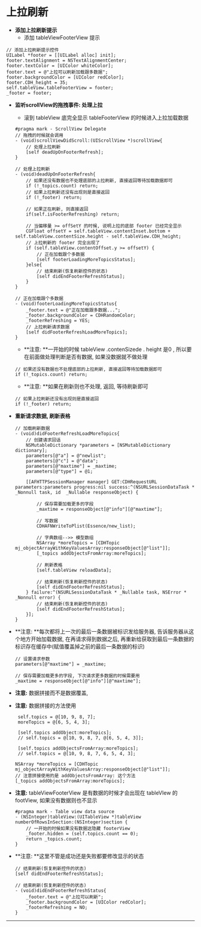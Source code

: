 # 上拉刷新

-  **添加上拉刷新提示**
     - 添加 tableViewFooterView 提示

  ```objc
  // 添加上拉刷新提示控件
  UILabel *footer = [[UILabel alloc] init];
  footer.textAlignment = NSTextAlignmentCenter;
  footer.textColor = [UIColor whiteColor];
  footer.text = @"上拉可以刷新加载跟多数据";
  footer.backgroundColor = [UIColor redColor];
  footer.CDH_height = 35;
  self.tableView.tableFooterView = footer;
  _footer = footer;
  ```


- **监听scrollView的拖拽事件: 处理上拉**
     - 滚到 tableView 底完全显示 tableFooterView 的时候进入上拉加载数据

  ```objc
  #pragma mark - ScrollView Delegate
  // 拖拽的时候就会调用
  - (void)scrollViewDidScroll:(UIScrollView *)scrollView{
      // 处理上拉刷新
      [self deadUpOnFooterRefresh];
  }
  ```
  
  ```objc
  // 处理上拉刷新
  - (void)deadUpOnFooterRefresh{
      // 如果还没有数据也不处理底部的上拉刷新, 直接返回等待加载数据即可
      if (!_topics.count) return;
      // 如果上拉刷新还没有出现则是直接返回
      if (!_footer) return;

      // 如果正在刷新, 则直接返回
      if(self.isFooterRefreshing) return;

      // 当偏移量 >= offSetY 的时候, 说明上拉的底部 footer 已经完全显示
      CGFloat offsetY = self.tableView.contentInset.bottom + self.tableView.contentSize.height - self.tableView.CDH_height;
      // 上拉刷新的 footer 完全出现了
      if (self.tableView.contentOffset.y >= offsetY) {
          // 正在加载跟个多数据
          [self footerLoadingMoreTopicsStatus];
      }else{
          // 结束刷新(恢复刷新控件的状态)
          [self didEndFooterRefreshStatus];
      }
  }
  ```
  ```objc
  // 正在加载跟个多数据
  - (void)footerLoadingMoreTopicsStatus{
      _footer.text = @"正在加载跟多数据...";
      _footer.backgroundColor = CDHRandomColor;
      _footerRefreshing = YES;
      // 上拉刷新请求数据
      [self didFooterRefreshLoadMoreTopics];
  }
  ```
  
    - **注意: **一开始的时候 tableView .contenSizede . height 是0 , 所以要在前面做处理判断是否有数据, 如果没数据就不做处理

  ```objc
  // 如果还没有数据也不处理底部的上拉刷新, 直接返回等待加载数据即可
  if (!_topics.count) return;
  ```
  
    - **注意: **如果在刷新则也不处理, 返回, 等待刷新即可

  ```objc
  // 如果上拉刷新还没有出现则是直接返回
  if (!_footer) return;
  ```


- **重新请求数据, 刷新表格**

  ```objc
  // 加载刷新数据
  - (void)didFooterRefreshLoadMoreTopics{
      // 创建请求回话
      NSMutableDictionary *parameters = [NSMutableDictionary dictionary];
      parameters[@"a"] = @"newlist";
      parameters[@"c"] = @"data";
      parameters[@"maxtime"] = _maxtime;
      parameters[@"type"] = @1;

      [[AFHTTPSessionManager manager] GET:CDHRequestURL parameters:parameters progress:nil success:^(NSURLSessionDataTask * _Nonnull task, id  _Nullable responseObject) {

          // 保存需要加载更多的字段
          _maxtime = responseObject[@"info"][@"maxtime"];

          // 写数据
          CDHAFNWriteToPlist(Essence/new_list);

          // 字典数组-->> 模型数组
          NSArray *moreTopics = [CDHTopic mj_objectArrayWithKeyValuesArray:responseObject[@"list"]];
          [_topics addObjectsFromArray:moreTopics];

          // 刷新表格
          [self.tableView reloadData];

          // 结束刷新(恢复刷新控件的状态)
          [self didEndFooterRefreshStatus];
      } failure:^(NSURLSessionDataTask * _Nullable task, NSError * _Nonnull error) {
          // 结束刷新(恢复刷新控件的状态)
          [self didEndFooterRefreshStatus];
      }];
  }
  ```

- **注意: **每次都将上一次的最后一条数据被标识发给服务器, 告诉服务器从这个地方开始加载数据, 在再请求得到数据之后, 再重新给获取到最后一条数据的标识存在缓存中(赋值覆盖掉之前的最后一条数据的标识)

  ```objc
  // 设置请求参数
  parameters[@"maxtime"] = _maxtime;
  ```
  ```objc
  // 保存需要加载更多的字段, 下次请求更多数据的时候需要用
  _maxtime = responseObject[@"info"][@"maxtime"];
  ```

- **注意:** 数据拼接而不是数据覆盖,
- **注意:** 数据拼接的方法使用

  ```objc
   self.topics = @[10, 9, 8, 7];
   moreTopics = @[6, 5, 4, 3];

   [self.topics addObject:moreTopics];
   // self.topics = @[10, 9, 8, 7, @[6, 5, 4, 3]];

   [self.topics addObjectsFromArray:moreTopics];
   // self.topics = @[10, 9, 8, 7, 6, 5, 4, 3];
  ```
  ```objc
  NSArray *moreTopics = [CDHTopic mj_objectArrayWithKeyValuesArray:responseObject[@"list"]];
  // 注意拼接使用的是 addObjectsFromArray: 这个方法
  [_topics addObjectsFromArray:moreTopics];
  ```

- **注意:** tableViewFooterView 是有数据的时候才会出现在 tableVIew 的footView, 如果没有数据则也不显示

  ```objc
  #pragma mark - Table view data source
  - (NSInteger)tableView:(UITableView *)tableView numberOfRowsInSection:(NSInteger)section {
      // 一开始的时候如果没有数据这隐藏 footerView
      _footer.hidden = (self.topics.count == 0);
      return _topics.count;
  }
  ```

- **注意: **这里不管是成功还是失败都要修改显示的状态

  ```objc
  // 结束刷新(恢复刷新控件的状态)
  [self didEndFooterRefreshStatus];
  ```
  ```objc
  // 结束刷新(恢复刷新控件的状态)
  - (void)didEndFooterRefreshStatus{
      _footer.text = @"上拉可以刷新";
      _footer.backgroundColor = [UIColor redColor];
      _footerRefreshing = NO;
  }
  ```

---
<br/>